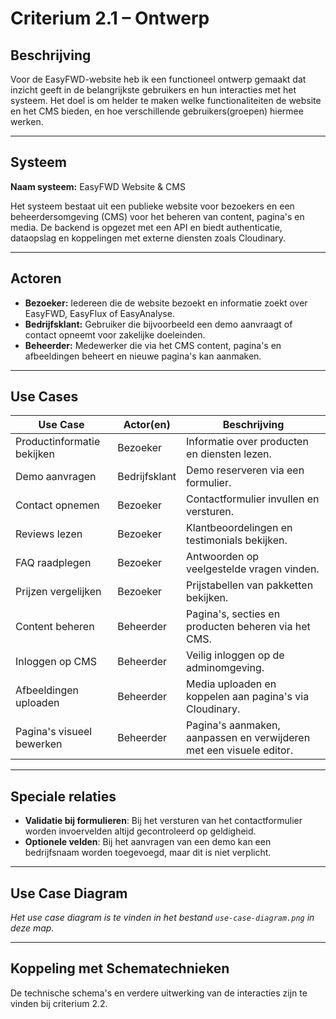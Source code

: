 # Criterium 2.1 – Ontwerp

## Beschrijving

Voor de EasyFWD-website heb ik een functioneel ontwerp gemaakt dat inzicht geeft in de belangrijkste gebruikers en hun interacties met het systeem. Het doel is om helder te maken welke functionaliteiten de website en het CMS bieden, en hoe verschillende gebruikers(groepen) hiermee werken.

---

## Systeem

**Naam systeem:** EasyFWD Website & CMS

Het systeem bestaat uit een publieke website voor bezoekers en een beheerdersomgeving (CMS) voor het beheren van content, pagina's en media. De backend is opgezet met een API en biedt authenticatie, dataopslag en koppelingen met externe diensten zoals Cloudinary.

---

## Actoren

- **Bezoeker:** Iedereen die de website bezoekt en informatie zoekt over EasyFWD, EasyFlux of EasyAnalyse.
- **Bedrijfsklant:** Gebruiker die bijvoorbeeld een demo aanvraagt of contact opneemt voor zakelijke doeleinden.
- **Beheerder:** Medewerker die via het CMS content, pagina's en afbeeldingen beheert en nieuwe pagina's kan aanmaken.

---

## Use Cases

| Use Case                        | Actor(en)      | Beschrijving                                                        |
|----------------------------------|----------------|---------------------------------------------------------------------|
| Productinformatie bekijken       | Bezoeker       | Informatie over producten en diensten lezen.                        |
| Demo aanvragen                   | Bedrijfsklant  | Demo reserveren via een formulier.                                  |
| Contact opnemen                  | Bezoeker       | Contactformulier invullen en versturen.                             |
| Reviews lezen                    | Bezoeker       | Klantbeoordelingen en testimonials bekijken.                        |
| FAQ raadplegen                   | Bezoeker       | Antwoorden op veelgestelde vragen vinden.                           |
| Prijzen vergelijken              | Bezoeker       | Prijstabellen van pakketten bekijken.                               |
| Content beheren                  | Beheerder      | Pagina's, secties en producten beheren via het CMS.                 |
| Inloggen op CMS                  | Beheerder      | Veilig inloggen op de adminomgeving.                                |
| Afbeeldingen uploaden            | Beheerder      | Media uploaden en koppelen aan pagina's via Cloudinary.             |
| Pagina's visueel bewerken        | Beheerder      | Pagina's aanmaken, aanpassen en verwijderen met een visuele editor. |

---

## Speciale relaties

- **Validatie bij formulieren**: Bij het versturen van het contactformulier worden invoervelden altijd gecontroleerd op geldigheid.
- **Optionele velden**: Bij het aanvragen van een demo kan een bedrijfsnaam worden toegevoegd, maar dit is niet verplicht.

---

## Use Case Diagram

*Het use case diagram is te vinden in het bestand `use-case-diagram.png` in deze map.*

---

## Koppeling met Schematechnieken

De technische schema's en verdere uitwerking van de interacties zijn te vinden bij criterium 2.2.
